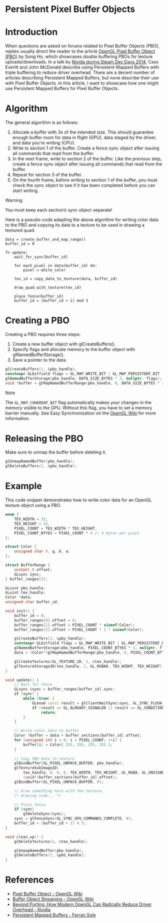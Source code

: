 # Persistent Pixel Buffer Objects

# Introduction

When questions are asked on forums related to Pixel Buffer Objects (PBO), replies usually direct the reader to the article [OpenGL Pixel Buffer Object (PBO)](http://www.songho.ca/opengl/gl_pbo.html) by Song Ho, which showcases double buffering PBOs for texture uploads/downloads. In a talk by [Nivida during Steam Dev Days 2014](https://www.youtube.com/watch?v=-bCeNzgiJ8I), Cass Everitt and John McDonald describe using Persistent Mapped Buffers with triple buffering to reduce driver overhead. There are a decent number of articles describing Persistent Mapped Buffers, but none describe their use with Pixel Buffer Objects. In this article, I want to showcase how one might use Persistent Mapped Buffers for Pixel Buffer Objects.

# Algorithm

The general algorithm is as follows:

1. Allocate a buffer with 3x of the intended size. This should guarantee enough buffer room for data in flight (GPU), data staged by the driver, and data you're writing (CPU).
2. Write to section 1 of the buffer. Create a fence sync object after issuing all commands that read from the buffer.
3. In the next frame, write to section 2 of the buffer. Like the previous step, create a fence sync object after issuing all commands that read from the buffer. 
4. Repeat for section 3 of the buffer.
5. On the fourth frame, before writing to section 1 of the buffer, you must check the sync object to see if it has been completed before you can start writing.

> [!WARNING]
> You must keep each section’s sync object separate!

Here is a pseudo-code adapting the above algorithm for writing color data to the PBO and copying its data to a texture to be used in drawing a textured quad.

```
data = create_buffer_and_map_range()
buffer_id = 0

fn update:
    wait_for_sync(buffer_id)
    
    for each pixel in data(buffer_id) do:
        pixel = white_color
    
    tex_id = copy_data_to_texture(data, buffer_id)
    
    draw_quad_with_texture(tex_id)
    
    place_fence(buffer_id)
    buffer_id = (buffer_id + 1) mod 3
```

# Creating a PBO

Creating a PBO requires three steps:

1. Create a new buffer object with glCreateBuffers().
2. Specify flags and allocate memory to the buffer object with glNamedBufferStorage().
3. Save a pointer to the data.

```cpp
glCreateBuffers(1, &pbo_handle);
constexpr GLbitfield flags = GL_MAP_WRITE_BIT | GL_MAP_PERSISTENT_BIT | GL_MAP_COHERENT_BIT;
glNamedBufferStorage(pbo_handle, DATA_SIZE_BYTES * 3, nullptr, flags);
void *buffer = glMapNamedBufferRange(pbo_handle, 0, DATA_SIZE_BYTES * 3, flags));
```

> [!NOTE]
> The `GL_MAP_COHERENT_BIT` flag automatically makes your changes in the memory visible to the GPU. Without this flag, you have to set a memory barrier manually. See Easy Synchronization on the [OpenGL Wiki](https://www.khronos.org/opengl/wiki/Buffer_Object#Persistent_mapping) for more information.


# Releasing the PBO

Make sure to unmap the buffer before deleting it.

```cpp
glUnmapNamedBuffer(pbo_handle);
glDeleteBuffers(1, &pbo_handle);
```

# Example

This code snippet demonstrates how to write color data for an OpenGL texture object using a PBO.

```cpp
enum {
    TEX_WIDTH = 32,
    TEX_HEIGHT = 32,
    PIXEL_COUNT = TEX_WIDTH * TEX_HEIGHT,
    PIXEL_COUNT_BTYES = PIXEL_COUNT * 4 // 4 bytes per pixel
};

struct Color {
    unsigned char r, g, b, a;
};

struct BufferRange {
    uintptr_t offset;
    GLsync sync;
} buffer_ranges[3];

GLuint pbo_handle;
GLuint tex_handle;
Color *data;
unsigned char buffer_id;

void init() {
    buffer_id = 0;
    buffer_ranges[0].offset = 0;
    buffer_ranges[1].offset = PIXEL_COUNT * sizeof(Color);
    buffer_ranges[2].offset = PIXEL_COUNT * 2 * sizeof(Color);

    glCreateBuffers(1, &pbo_handle);
    constexpr GLbitfield flags = GL_MAP_WRITE_BIT | GL_MAP_PERSISTENT_BIT | GL_MAP_COHERENT_BIT;
    glNamedBufferStorage(pbo_handle, PIXEL_COUNT_BTYES * 3, nullptr, flags);
    data = (Color*)glMapNamedBufferRange(pbo_handle, 0, PIXEL_COUNT_BTYES * 3, flags);

    glCreateTextures(GL_TEXTURE_2D, 1, &tex_handle);
    glTextureStorage2D(tex_handle, 1, GL_RGBA8, TEX_WIDHT, TEX_HEIGHT);
}

void update() {
    // Wait for fence
    GLsync &sync = buffer_ranges[buffer_id].sync;
    if (sync) {
        while (true) {
            GLenum const result = glClientWaitSync(sync, GL_SYNC_FLUSH_COMMANDS_BIT, 1);
            if (result == GL_ALREADY_SIGNALED || result == GL_CONDITION_SATISFIED)
                return;
        }
    }

    // Write color data to buffer
    Color *buffer = data + buffer_sections[buffer_id].offset;
    for (unsigned int i = 0; i < PIXEL_COUNT; ++i) {
        buffer[i] = Color{ 255, 255, 255, 255 };
    }
    
    // Copy PBO data to texture
    glBindBuffer(GL_PIXEL_UNPACK_BUFFER, pbo_handle);
    glTextureSubImage2D(
        tex_handle, 0, 0, 0, TEX_WIDTH, TEX_HEIGHT, GL_RGBA, GL_UNSIGNED_BYTE,
        (void*)buffer_sections[buffer_id].offset);
    glBindBuffer(GL_PIXEL_UNPACK_BUFFER, 0);

    // Draw something here with the texture.
    /* drawing code... */

    // Place fence
    if (sync)
        glDeleteSync(sync);
    sync = glFenceSync(GL_SYNC_GPU_COMMANDS_COMPLETE, 0);
    buffer_id = (buffer_id + 1) % 3;
}

void clean_up() {
    glDeleteTextures(1, &tex_handle);

    glUnmapNamedBuffer(pbo_handle);
    glDeleteBuffers(1, &pbo_handle);
}
```

# References

- [Pixel Buffer Object - OpenGL Wiki](https://www.khronos.org/opengl/wiki/Pixel_Buffer_Object)
- [Buffer Object Streaming - OpenGL Wiki](https://www.khronos.org/opengl/wiki/Buffer_Object_Streaming)
- [Beyond Porting: How Modern OpenGL Can Radically Reduce Driver Overhead - Nvidia](http://media.steampowered.com/apps/steamdevdays/slides/beyondporting.pdf)
- [Persistent Mapped Buffers - Ferran Sole](https://ferransole.wordpress.com/2014/06/08/persistent-mapped-buffers/)
